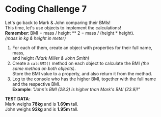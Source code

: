 # Coding Challenge 7

Let's go back to Mark & John comparing their BMIs!  
This time, let's use objects to implement the calculations!  
**Remember**: BMI = mass / height ** 2 = mass / (height * height).  
*(mass in kg & height in meter)*

1. For each of them, create an object with properties for their full name, mass,  
and height *(Mark Miller & John Smith)*
2. Create a `calcBMI()` method on each object to calculate the BMI *(the same method on both objects)*.  
Store the BMI value to a property, and also return it from the method.
3. Log to the console who has the higher BMI, together with the full name and the respective BMI.  
**Example**: *"John's BMI (28.3) is higher than Mark's BMI (23.9)!"*

**TEST DATA**:  
Mark weighs **78kg** and is **1.69m** tall.  
John weighs **92kg** and is **1.95m** tall.